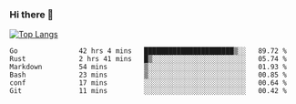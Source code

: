 ### Hi there 👋

<!--
**3Xpl0it3r/3Xpl0it3r** is a ✨ _special_ ✨ repository because its `README.md` (this file) appears on your GitHub profile.

Here are some ideas to get you started:

- 🔭 I’m currently working on ...
- 🌱 I’m currently learning ...
- 👯 I’m looking to collaborate on ...
- 🤔 I’m looking for help with ...
- 💬 Ask me about ...
- 📫 How to reach me: ...
- 😄 Pronouns: ...
- ⚡ Fun fact: ...
-->


[![Top Langs](https://github-readme-stats.vercel.app/api/top-langs/?username=3Xpl0it3r&layout=compact)](https://github.com/3Xpl0it3r/3Xpl0it3r)

<!--START_SECTION:waka-->

```text
Go               42 hrs 4 mins   ██████████████████████▒░░   89.72 %
Rust             2 hrs 41 mins   █▒░░░░░░░░░░░░░░░░░░░░░░░   05.74 %
Markdown         54 mins         ▒░░░░░░░░░░░░░░░░░░░░░░░░   01.93 %
Bash             23 mins         ▒░░░░░░░░░░░░░░░░░░░░░░░░   00.85 %
conf             17 mins         ░░░░░░░░░░░░░░░░░░░░░░░░░   00.64 %
Git              11 mins         ░░░░░░░░░░░░░░░░░░░░░░░░░   00.42 %
```

<!--END_SECTION:waka-->
